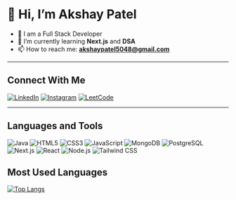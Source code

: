 # 👋 Hi, I’m Akshay Patel

- 👀 I am a Full Stack Developer  
- 🌱 I’m currently learning **Next.js** and **DSA**  
- 📫 How to reach me: **akshaypatel5048@gmail.com**  

---

## Connect With Me

[![LinkedIn](https://img.shields.io/badge/LinkedIn-%230077B5.svg?logo=linkedin&logoColor=white)](https://www.linkedin.com/in/akshay-kumar-patel-05519a269/) [![Instagram](https://img.shields.io/badge/Instagram-%23E4405F.svg?logo=instagram&logoColor=white)](https://www.instagram.com/akshay01001/) [![LeetCode](https://img.shields.io/badge/LeetCode-%23FFA116.svg?logo=leetcode&logoColor=white)](https://leetcode.com/u/akshay01001/)  

---

## Languages and Tools

<div align="left">
  <img src="https://img.icons8.com/color/48/000000/java-coffee-cup-logo.png" alt="Java" title="Java" />
  <img src="https://img.icons8.com/color/48/000000/html-5--v1.png" alt="HTML5" title="HTML5" />
  <img src="https://img.icons8.com/color/48/000000/css3.png" alt="CSS3" title="CSS3" />
  <img src="https://img.icons8.com/color/48/000000/javascript--v1.png" alt="JavaScript" title="JavaScript" />
  <img src="https://img.icons8.com/color/48/000000/mongodb.png" alt="MongoDB" title="MongoDB" />
  <img src="https://img.icons8.com/color/48/000000/postgreesql.png" alt="PostgreSQL" title="PostgreSQL" />
  <img src="https://img.icons8.com/color/48/000000/nextjs.png" alt="Next.js" title="Next.js" />
  <img src="https://img.icons8.com/color/48/000000/react-native.png" alt="React" title="React" />
  <img src="https://img.icons8.com/color/48/000000/nodejs.png" alt="Node.js" title="Node.js" />
  <img src="https://img.icons8.com/color/48/000000/tailwindcss.png" alt="Tailwind CSS" title="Tailwind CSS" />
</div>

## Most Used Languages

[![Top Langs](https://github-readme-stats.vercel.app/api/top-langs/?username=Akshay-01001&layout=compact&theme=radical)](https://github.com/Akshay-01001/github-readme-stats)

<!---
Akshay-01001/Akshay-01001 is a ✨ special ✨ repository because its `README.md` (this file) appears on your GitHub profile.
You can click the Preview link to take a look at your changes.
--->
